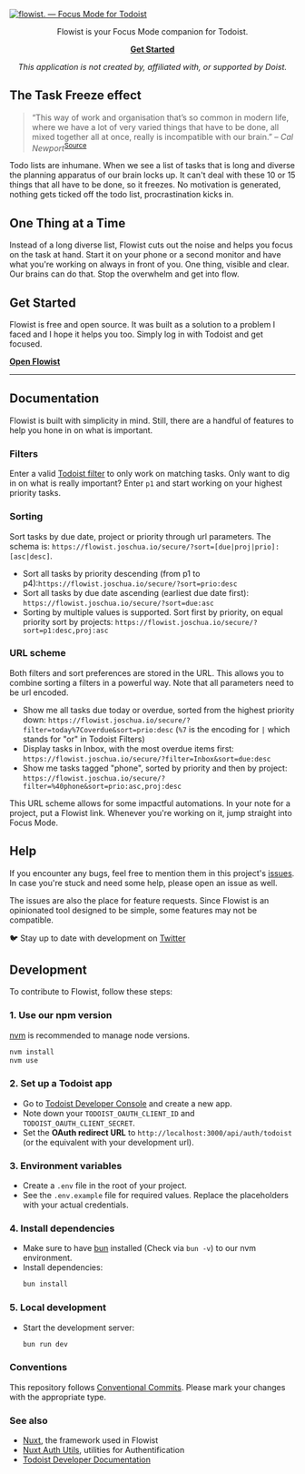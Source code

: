 [![flowist. — Focus Mode for Todoist](https://github.com/selfire1/todoist-focus-mode/blob/main/src/public/imgs/banner-mobile.png?raw=true)](https://flowist.joschua.io)

<div align="center">
Flowist is your Focus Mode companion for Todoist.

**[Get Started](https://flowist.joschua.io?utm_source=github&utm_medium=readme)**

_This application is not created by, affiliated with, or supported by Doist._

</div>

## The Task Freeze effect

> “This way of work and organisation that’s so common in modern life, where we have a lot of very varied things that have to be done, all mixed together all at once, really is incompatible with our brain.”
> – _Cal Newport_<sup>[Source](https://youtu.be/aOWL59-y82I?t=130)</sup>

Todo lists are inhumane. When we see a list of tasks that is long and diverse the planning apparatus of our brain locks up. It can't deal with these 10 or 15 things that all have to be done, so it freezes. No motivation is generated, nothing gets ticked off the todo list, procrastination kicks in.

## One Thing at a Time

Instead of a long diverse list, Flowist cuts out the noise and helps you focus on the task at hand. Start it on your phone or a second monitor and have what you're working on always in front of you. One thing, visible and clear. Our brains can do that. Stop the overwhelm and get into flow.

## Get Started

Flowist is free and open source. It was built as a solution to a problem I faced and I hope it helps you too. Simply log in with Todoist and get focused.

**[Open Flowist](https://flowist.joschua.io?utm_source=github&utm_medium=readme)**

---

## Documentation

Flowist is built with simplicity in mind. Still, there are a handful of features to help you hone in on what is important.

### Filters

Enter a valid [Todoist filter](https://todoist.com/help/articles/introduction-to-filters) to only work on matching tasks. Only want to dig in on what is really important? Enter `p1` and start working on your highest priority tasks.

### Sorting

Sort tasks by due date, project or priority through url parameters. The schema is: `https://flowist.joschua.io/secure/?sort=[due|proj|prio]:[asc|desc]`.

- Sort all tasks by priority descending (from p1 to p4):`https://flowist.joschua.io/secure/?sort=prio:desc`
- Sort all tasks by due date ascending (earliest due date first): `https://flowist.joschua.io/secure/?sort=due:asc`
- Sorting by multiple values is supported. Sort first by priority, on equal priority sort by projects: `https://flowist.joschua.io/secure/?sort=p1:desc,proj:asc`

### URL scheme

Both filters and sort preferences are stored in the URL. This allows you to combine sorting a filters in a powerful way. Note that all parameters need to be url encoded.

- Show me all tasks due today or overdue, sorted from the highest priority down: `https://flowist.joschua.io/secure/?filter=today%7Coverdue&sort=prio:desc` (`%7` is the encoding for `|` which stands for "or" in Todoist Filters)
- Display tasks in Inbox, with the most overdue items first: `https://flowist.joschua.io/secure/?filter=Inbox&sort=due:desc`
- Show me tasks tagged "phone", sorted by priority and then by project: `https://flowist.joschua.io/secure/?filter=%40phone&sort=prio:asc,proj:desc`

This URL scheme allows for some impactful automations. In your note for a project, put a Flowist link. Whenever you're working on it, jump straight into Focus Mode.

## Help

If you encounter any bugs, feel free to mention them in this project's [issues](https://github.com/selfire1/todoist-focus-mode/issues). In case you're stuck and need some help, please open an issue as well.

The issues are also the place for feature requests. Since Flowist is an opinionated tool designed to be simple, some features may not be compatible.

🐦 Stay up to date with development on [Twitter](https://twitter.com/selfire1)

## Development

To contribute to Flowist, follow these steps:

### 1. Use our npm version

[nvm](https://github.com/nvm-sh/nvm) is recommended to manage node versions.

```bash
nvm install
nvm use
```

### 2. Set up a Todoist app

- Go to [Todoist Developer Console](https://developer.todoist.com/appconsole.html) and create a new app.
- Note down your `TODOIST_OAUTH_CLIENT_ID` and `TODOIST_OAUTH_CLIENT_SECRET`.
- Set the **OAuth redirect URL** to `http://localhost:3000/api/auth/todoist` (or the equivalent with your development url).

### 3. Environment variables

- Create a `.env` file in the root of your project.
- See the `.env.example` file for required values. Replace the placeholders with your actual credentials.

### 4. Install dependencies

- Make sure to have [bun](https://bun.sh/) installed (Check via `bun -v`) to our nvm environment.
- Install dependencies:
  ```bash
  bun install
  ```

### 5. Local development

- Start the development server:
  ```bash
  bun run dev
  ```

### Conventions

This repository follows [Conventional Commits](https://www.conventionalcommits.org/en/v1.0.0/). Please mark your changes with the appropriate type.

### See also

- [Nuxt](https://nuxt.com/), the framework used in Flowist
- [Nuxt Auth Utils](https://github.com/atinux/nuxt-auth-utils), utilities for Authentification
- [Todoist Developer Documentation](https://developer.todoist.com/guides/#developing-with-todoist)
